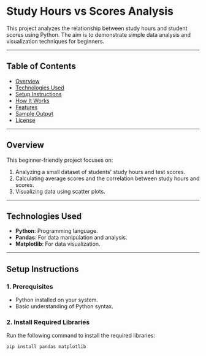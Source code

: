# Study Hours vs Scores Analysis

This project analyzes the relationship between study hours and student scores using Python. The aim is to demonstrate simple data analysis and visualization techniques for beginners. 

---

## Table of Contents
- [Overview](#overview)
- [Technologies Used](#technologies-used)
- [Setup Instructions](#setup-instructions)
- [How It Works](#how-it-works)
- [Features](#features)
- [Sample Output](#sample-output)
- [License](#license)

---

## Overview
This beginner-friendly project focuses on:
1. Analyzing a small dataset of students' study hours and test scores.
2. Calculating average scores and the correlation between study hours and scores.
3. Visualizing data using scatter plots.

---

## Technologies Used
- **Python**: Programming language.
- **Pandas**: For data manipulation and analysis.
- **Matplotlib**: For data visualization.

---

## Setup Instructions

### 1. Prerequisites
- Python installed on your system.
- Basic understanding of Python syntax.

### 2. Install Required Libraries
Run the following command to install the required libraries:
```bash
pip install pandas matplotlib
